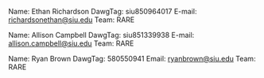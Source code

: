 Name:     Ethan Richardson
DawgTag:  siu850964017
E-mail:   richardsonethan@siu.edu
Team:     RARE

Name:	  Allison Campbell
DawgTag:  siu851339938
E-mail:   allison.campbell@siu.edu
Team:     RARE

Name:     Ryan Brown
DawgTag:  580550941
Email:    ryanbrown@siu.edu
Team:     RARE
